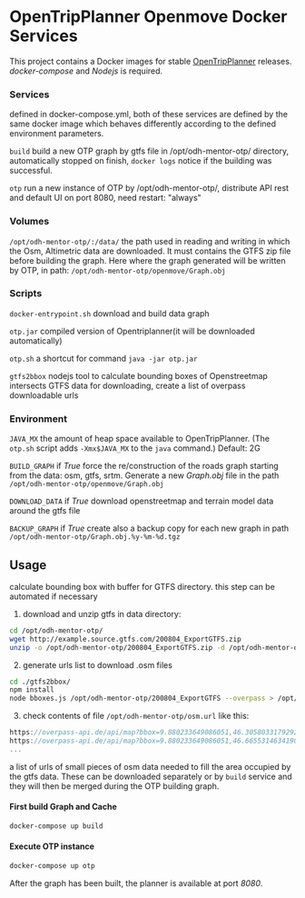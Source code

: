 
# OpenTripPlanner Openmove Docker Services

This project contains a Docker images for stable
[OpenTripPlanner](http://opentripplanner.org) releases.
*docker-compose* and *Nodejs* is required.

### Services

defined in docker-compose.yml, both of these services are defined by the same docker image which behaves differently according to the defined environment parameters.

```build``` build a new OTP graph by gtfs file in /opt/odh-mentor-otp/ directory, automatically stopped on finish, ```docker logs``` notice if the building was successful.

```otp``` run a new instance of OTP by /opt/odh-mentor-otp/, distribute API rest and default UI on port 8080, need restart: "always"

### Volumes

```/opt/odh-mentor-otp/:/data/``` the path used in reading and writing in which the Osm, Altimetric data are downloaded. It must contains the GTFS zip file before building the graph. Here where the graph generated will be written by OTP, in path:
```/opt/odh-mentor-otp/openmove/Graph.obj```

### Scripts

```docker-entrypoint.sh``` download and build data graph

```otp.jar``` compiled version of Opentriplanner(it will be downloaded automatically)

```otp.sh``` a shortcut for command `java -jar otp.jar`

```gtfs2bbox``` nodejs tool to calculate bounding boxes of Openstreetmap intersects GTFS data for downloading, create a list of overpass downloadable urls


### Environment

```JAVA_MX``` the amount of heap space available to OpenTripPlanner. (The `otp.sh` script adds `-Xmx$JAVA_MX` to the `java` command.) Default: 2G

```BUILD_GRAPH``` if *True* force the re/construction of the roads graph starting from the data: osm, gtfs, srtm.
	Generate a new *Graph.obj* file in the path ```/opt/odh-mentor-otp/openmove/Graph.obj```

```DOWNLOAD_DATA``` if *True* download openstreetmap and terrain model data around the gtfs file

```BACKUP_GRAPH``` if *True* create also a backup copy for each new graph in path ```/opt/odh-mentor-otp/Graph.obj.%y-%m-%d.tgz```


## Usage

calculate bounding box with buffer for GTFS directory.
this step can be automated if necessary

1) download and unzip gtfs in data directory:
```bash
cd /opt/odh-mentor-otp/
wget http://example.source.gtfs.com/200804_ExportGTFS.zip
unzip -o /opt/odh-mentor-otp/200804_ExportGTFS.zip -d /opt/odh-mentor-otp/200804_ExportGTFS
```

2) generate urls list to download .osm files
```bash
cd ./gtfs2bbox/
npm install
node bboxes.js /opt/odh-mentor-otp/200804_ExportGTFS --overpass > /opt/odh-mentor-otp/osm.url
```

3) check contents of file ```/opt/odh-mentor-otp/osm.url``` like this:
```javascript
https://overpass-api.de/api/map?bbox=9.880233649086051,46.30580331792924,10.397045932724035,46.66553146341906
https://overpass-api.de/api/map?bbox=9.880233649086051,46.66553146341906,10.397045932724035,47.025259608908875
...
```
a list of urls of small pieces of osm data needed to fill the area occupied by the gtfs data.
These can be downloaded separately or by ```build``` service and they will then be merged during the OTP building graph.

#### First build Graph and Cache

```bash
docker-compose up build
```

#### Execute OTP instance

```bash
docker-compose up otp
```

After the graph has been built, the planner is available at port *8080*.

